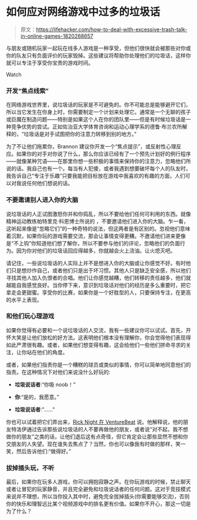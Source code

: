 # 如何应对网络游戏中过多的垃圾话

> 原文：<https://lifehacker.com/how-to-deal-with-excessive-trash-talk-in-online-games-1820268657>

与朋友或随机玩家一起玩在线多人游戏是一种享受，但他们很快就会被那些对你或你的队友只有负面评价的玩家毁掉。这些建议将帮助你处理他们的垃圾话，这样你就可以专注于享受你宝贵的游戏时间。

Watch

### 开发“焦点线索”

在网络游戏世界里，说垃圾话的玩家是不可避免的。你不可能总是能够避开它们，所以当它发生在你身上时，你需要制定一个计划来处理它。通常是一个无聊的孩子或巨魔在制造问题——特别是如果这个人在你的团队里——但是有时候垃圾话是一种竞争优势的尝试。正如佐治亚大学体育咨询和运动心理学系的德鲁·布兰农所解释的，“垃圾话是对手试图把你的注意力转移到别的地方。”

为了不让他们拖累你，Brannon 建议你开发一个“焦点提示”，或反射性心理反应。如果你的对手对你说了什么，那么你应该已经有了一个预先计划好的例行程序——就像某种咒语——在那里你想一些积极的事情来保持你的注意力，忽略他们所说的话。我自己也有一个。每当有人犯傻，或者我遇到想要破坏每个人的队友时，我告诉自己“专注于乐趣”只要我能把目标放在游戏中我喜欢的有趣的方面，人们可以对我说任何他们想说的话。

### 不要邀请别人进入你的大脑

说垃圾话的人正试图激怒你并和你捣乱，所以不要给他们任何可利用的东西。就像精神运动教练帕特里克·科恩博士所说的 ，不要邀请他们进入你的大脑。乍一看，这听起来像是“忽略它们”的一种奇特的说法，但这两者是有区别的。忽视他们意味着沉默，如果你玩的游戏需要交流，那会让事情变得更糟。不邀请他们进来更像是“不上钩”你知道他们想了解你，所以不要参与他们的评论，忽略他们的负面行为。因为你对他们的垃圾话回应得越多，你就越会火上浇油。让火熄灭吧。

请记住，一些说垃圾话的人实际上并不是想进入你的大脑或让你感觉不好。有时他们只是想炒作自己，或者他们只是出于坏习惯。其他人只是缺乏安全感，所以他们寻找其他人加入仇恨者的合唱。他们让你感觉越糟，他们转移的责任越多，他们就越能自我感觉良好。当你停下来，意识到垃圾话对他们的经历是多么重要时，把它拿走会更甜蜜。享受你的比赛，如果你是一个好胜型的人，只要保持专注，在更高的水平上表现。

### 和他们玩心理游戏

如果你觉得有必要和一个说垃圾话的人交流，我有一些建议你可以试试。首先，开怀大笑是让他们放松的好方法。这表明他们根本没有理解你，你会觉得他们表现得如此严肃很有趣。或者，如果他们想变得有趣，这会给他们一些他们拼命寻求的关注，让你站在他们的角度。

或者，如果他们指责你是一个糟糕的球员或类似的事情，你可以简单地同意他们的指责。在这种情况下对他们来说没什么好玩的:

*   **垃圾说话者**:“你吸 noob！”

*   **你**:“是的，我愿意。”

*   **垃圾说话者**:"……"

你也可以试着把它们弄出来，[Rick Night 在 VentureBeat](https://venturebeat.com/community/2011/05/12/how-to-survive-multiplayer-trash-talk/) 说。他解释说，他的朋友特洛伊通过告诉那些说垃圾话的人不要再做他的朋友，或者说“对不起，我不想做你的朋友”之类的话，让他们退后这有点奇怪，但它肯定会让那些显然不想和你交朋友的人失望。现在谁失去焦点了？当然，你也可以像我有时做的那样，笑一笑，然后告诉他们:“做得好。”

### 拔掉插头玩，不听

最后，如果你在玩多人游戏，你可以拥抱寂静之声。在你玩游戏的时候，禁止聊天或者让冒犯的玩家静音，并且完全避免和垃圾说话者的任何问题。这对于竞技模式来说并不理想，所以当你投入其中时，避免完全拔掉插头(你需要能够交流)，否则你的快乐和理智远比某个视频游戏中的排名更有价值。如果你不开心，那这一切是为了什么？
